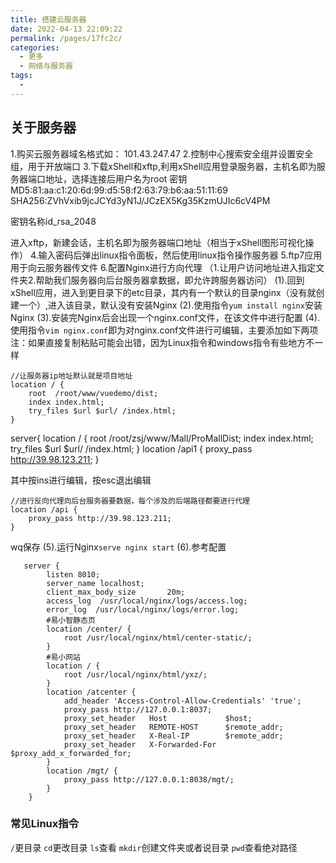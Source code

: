 ```yaml
---
title: 搭建云服务器
date: 2022-04-13 22:09:22
permalink: /pages/17fc2c/
categories:
  - 更多
  - 网络与服务器
tags:
  - 
---
```

## 关于服务器

1.购买云服务器域名格式如： 101.43.247.47
2.控制中心搜索安全组并设置安全组，用于开放端口
3.下载xShell和xftp,利用xShell应用登录服务器，主机名即为服务器端口地址，选择连接后用户名为root
	密钥
	MD5:81:aa:c1:20:6d:99:d5:58:f2:63:79:b6:aa:51:11:69
	SHA256:ZVhVxib9jcJCYd3yN1J/JCzEX5Kg35KzmUJIc6cV4PM

密钥名称id_rsa_2048	

进入xftp，新建会话，主机名即为服务器端口地址（相当于xShell图形可视化操作）
4.输入密码后弹出linux指令面板，然后使用linux指令操作服务器
5.ftp7应用用于向云服务器传文件
6.配置Nginx进行方向代理
	（1.让用户访问地址进入指定文件夹2.帮助我们服务器向后台服务器拿数据，即允许跨服务器访问）
(1).回到xShell应用，进入到更目录下的etc目录，其内有一个默认的目录nginx（没有就创建一个）,进入该目录，默认没有安装Nginx
(2).使用指令`yum install nginx`安装Nginx
(3).安装完Nginx后会出现一个nginx.conf文件，在该文件中进行配置
(4).使用指令`vim nginx.conf`即为对nginx.conf文件进行可编辑，主要添加如下两项
注：如果直接复制粘贴可能会出错，因为Linux指令和windows指令有些地方不一样

```
//让服务器ip地址默认就是项目地址
location / {
    root  /root/www/vuedemo/dist;
    index index.html;
    try_files $url $url/ /index.html;
}
```

server{ 
location / {
root /root/zsj/www/Mall/ProMallDist;
index index.html;
try_files $url $url/ /index.html;
}
location /api1 { 
proxy_pass http://39.98.123.211;
}

其中按ins进行编辑，按esc退出编辑

```
//进行反向代理向后台服务器要数据，每个涉及的后端路径都要进行代理
location /api {
    proxy_pass http://39.98.123.211;
}
```

wq保存
(5).运行Nginx`serve nginx start`
(6).参考配置

```
   server {
        listen 8010;
        server_name localhost;
        client_max_body_size       20m;
        access_log  /usr/local/nginx/logs/access.log;
        error_log  /usr/local/nginx/logs/error.log;
    	#易小智静态页
    	location /center/ {
     	    root /usr/local/nginx/html/center-static/;
    	}
    	#易小网站
        location / {
            root /usr/local/nginx/html/yxz/;
        }
    	location /atcenter {
    	    add_header 'Access-Control-Allow-Credentials' 'true';
    	    proxy_pass http://127.0.0.1:8037;
    	    proxy_set_header   Host             $host;
    	    proxy_set_header   REMOTE-HOST      $remote_addr;
    	    proxy_set_header   X-Real-IP        $remote_addr;
    	    proxy_set_header   X-Forwarded-For  $proxy_add_x_forwarded_for;
    	}
    	location /mgt/ {
            proxy_pass http://127.0.0.1:8038/mgt/;
        }
    }
```

### 常见Linux指令

`/`更目录
`cd`更改目录
`ls`查看
`mkdir`创建文件夹或者说目录
`pwd`查看绝对路径